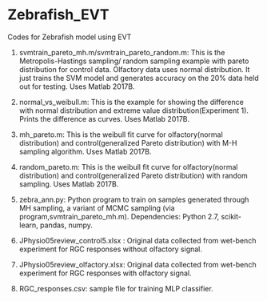 # Zebrafish_EVT
Codes for Zebrafish model using EVT

1. svmtrain_pareto_mh.m/svmtrain_pareto_random.m: This is the Metropolis-Hastings sampling/ random sampling example with pareto distribution for control data.
Olfactory data uses normal distribution. It just trains the SVM model and generates accuracy on the 20% data held out for testing.
Uses Matlab 2017B.

2. normal_vs_weibull.m: This is the example for showing the difference with normal distribution 
and extreme value distribution(Experiment 1). Prints the difference as curves. Uses Matlab 2017B.

3. mh_pareto.m: This is the weibull fit curve for olfactory(normal distribution) and 
control(generalized Pareto distribution) with M-H sampling algorithm. Uses Matlab 2017B.

4. random_pareto.m: This is the weibull fit curve for olfactory(normal distribution) 
and control(generalized Pareto distribution) with random sampling. Uses Matlab 2017B.

5. zebra_ann.py: Python program to train on samples generated through MH sampling, a variant of MCMC sampling (via program,svmtrain_pareto_mh.m).
Dependencies: Python 2.7, scikit-learn, pandas, numpy.

6. JPhysio05review_control5.xlsx : Original data collected from wet-bench experiment for RGC responses without olfactory signal.

7. JPhysio05review_olfactory.xlsx: Original data collected from wet-bench experiment for RGC responses with olfactory signal.

8. RGC_responses.csv: sample file for training MLP classifier.
